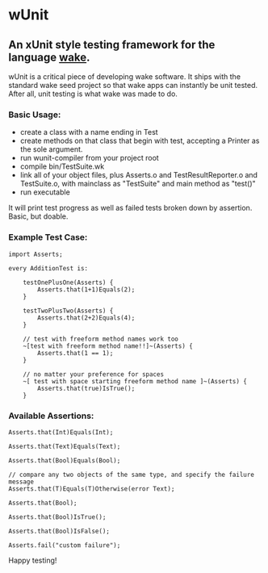 wUnit
=====

An xUnit style testing framework for the language [wake](http://www.wakelang.com).
----------------------------------------------------------------------------------

wUnit is a critical piece of developing wake software. It ships with the
standard wake seed project so that wake apps can instantly be unit tested.
After all, unit testing is what wake was made to do.

### Basic Usage:

- create a class with a name ending in Test
- create methods on that class that begin with test, accepting a Printer as the sole argument.
- run wunit-compiler from your project root
- compile bin/TestSuite.wk
- link all of your object files, plus Asserts.o and TestResultReporter.o and TestSuite.o, with mainclass as "TestSuite" and main method as "test()"
- run executable

It will print test progress as well as failed tests broken down by assertion. Basic, but doable.


### Example Test Case:

    import Asserts;

    every AdditionTest is:

        testOnePlusOne(Asserts) {
            Asserts.that(1+1)Equals(2);
        }

        testTwoPlusTwo(Asserts) {
            Asserts.that(2+2)Equals(4);
        }

        // test with freeform method names work too
        ~[test with freeform method name!!]~(Asserts) {
            Asserts.that(1 == 1);
        }

        // no matter your preference for spaces
        ~[ test with space starting freeform method name ]~(Asserts) {
            Asserts.that(true)IsTrue();
        }


### Available Assertions:

    Asserts.that(Int)Equals(Int);

    Asserts.that(Text)Equals(Text);

    Asserts.that(Bool)Equals(Bool);

	// compare any two objects of the same type, and specify the failure message
	Asserts.that(T)Equals(T)Otherwise(error Text);

    Asserts.that(Bool);

    Asserts.that(Bool)IsTrue();

    Asserts.that(Bool)IsFalse();

    Asserts.fail("custom failure");


Happy testing!
